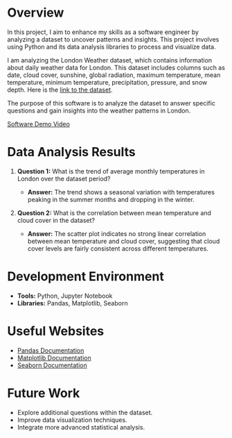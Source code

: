 # Overview

In this project, I aim to enhance my skills as a software engineer by analyzing a dataset to uncover patterns and insights. This project involves using Python and its data analysis libraries to process and visualize data.

I am analyzing the London Weather dataset, which contains information about daily weather data for London. This dataset includes columns such as date, cloud cover, sunshine, global radiation, maximum temperature, mean temperature, minimum temperature, precipitation, pressure, and snow depth. Here is the [link to the dataset](https://www.kaggle.com/datasets/emmanuelfwerr/london-weather-data).

The purpose of this software is to analyze the dataset to answer specific questions and gain insights into the weather patterns in London.

[Software Demo Video](http://youtube.link.goes.here)

# Data Analysis Results

1. **Question 1:** What is the trend of average monthly temperatures in London over the dataset period?

   - **Answer:** The trend shows a seasonal variation with temperatures peaking in the summer months and dropping in the winter.

2. **Question 2:** What is the correlation between mean temperature and cloud cover in the dataset?

   - **Answer:** The scatter plot indicates no strong linear correlation between mean temperature and cloud cover, suggesting that cloud cover levels are fairly consistent across different temperatures.

# Development Environment

- **Tools:** Python, Jupyter Notebook
- **Libraries:** Pandas, Matplotlib, Seaborn

# Useful Websites

- [Pandas Documentation](https://pandas.pydata.org/docs/)
- [Matplotlib Documentation](https://matplotlib.org/stable/contents.html)
- [Seaborn Documentation](https://seaborn.pydata.org/)

# Future Work

- Explore additional questions within the dataset.
- Improve data visualization techniques.
- Integrate more advanced statistical analysis.
